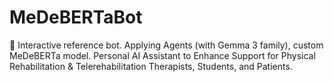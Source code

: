# MeDeBERTaBot
🤖 Interactive reference bot. Applying Agents (with Gemma 3 family), custom MeDeBERTa model. Personal AI Assistant to Enhance Support for Physical Rehabilitation & Telerehabilitation Therapists, Students, and Patients.
